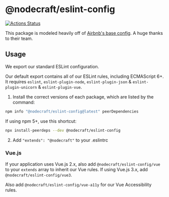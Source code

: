 # @nodecraft/eslint-config
[![Actions Status](https://github.com/nodecraft/eslint-config/workflows/Test/badge.svg)](https://github.com/nodecraft/eslint-config/actions)

This package is modeled heavily off of [Airbnb's base config](https://github.com/airbnb/javascript/tree/master/packages/eslint-config-airbnb-base). A huge thanks to their team.

## Usage

We export our standard ESLint configuration.

Our default export contains all of our ESLint rules, including ECMAScript 6+. It requires `eslint`, `eslint-plugin-node`, `eslint-plugin-json` & `eslint-plugin-unicorn` & `eslint-plugin-vue`.

1. Install the correct versions of each package, which are listed by the command:

```sh
npm info "@nodecraft/eslint-config@latest" peerDependencies
```

If using npm 5+, use this shortcut:

```sh
npx install-peerdeps --dev @nodecraft/eslint-config
```


2. Add `"extends": "@nodecraft"` to your .eslintrc

### Vue.js

If your application uses Vue.js 2.x, also add `@nodecraft/eslint-config/vue` to your `extends` array to inherit our Vue rules. If using Vue.js 3.x, add `@nodecraft/eslint-config/vue3`.

Also add `@nodecraft/eslint-config/vue-a11y` for our Vue Accessibility rules.